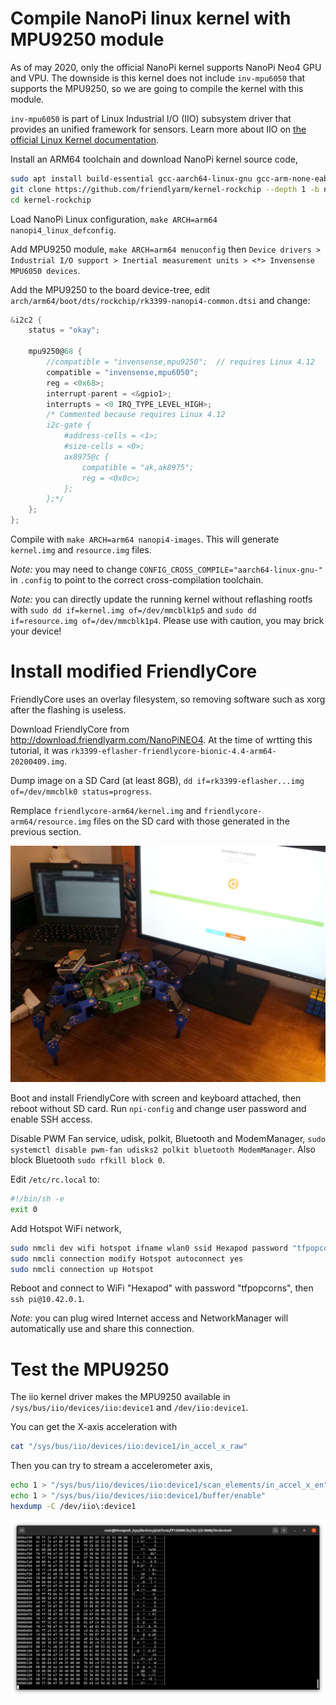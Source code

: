 # Compile NanoPi linux kernel with MPU9250 module

As of may 2020, only the official NanoPi kernel supports NanoPi Neo4 GPU and VPU.
The downside is this kernel does not include `inv-mpu6050` that supports the MPU9250,
so we are going to compile the kernel with this module.

`inv-mpu6050` is part of Linux Industrial I/O (IIO) subsystem driver
that provides an unified framework for sensors.
Learn more about IIO on [the official Linux Kernel documentation](https://www.kernel.org/doc/html/v4.14/driver-api/iio/index.html).

Install an ARM64 toolchain and download NanoPi kernel source code,
```bash
sudo apt install build-essential gcc-aarch64-linux-gnu gcc-arm-none-eabi
git clone https://github.com/friendlyarm/kernel-rockchip --depth 1 -b nanopi4-linux-v4.4.y
cd kernel-rockchip
```

Load NanoPi Linux configuration, `make ARCH=arm64 nanopi4_linux_defconfig`.

Add MPU9250 module, `make ARCH=arm64 menuconfig` then
`Device drivers > Industrial I/O support > Inertial measurement units > <*> Invensense MPU6050 devices`.

Add the MPU9250 to the board device-tree, edit `arch/arm64/boot/dts/rockchip/rk3399-nanopi4-common.dtsi`
and change:
```C
&i2c2 {
	status = "okay";

	mpu9250@68 {
		//compatible = "invensense,mpu9250";  // requires Linux 4.12
		compatible = "invensense,mpu6050";
		reg = <0x68>;
		interrupt-parent = <&gpio1>;
		interrupts = <0 IRQ_TYPE_LEVEL_HIGH>;
		/* Commented because requires Linux 4.12
		i2c-gate {
			#address-cells = <1>;
			#size-cells = <0>;
			ax8975@c {
				compatible = "ak,ak8975";
				reg = <0x0c>;
			};
		};*/
	};
};
```

Compile with `make ARCH=arm64 nanopi4-images`.
This will generate `kernel.img` and `resource.img` files.

*Note:* you may need to change `CONFIG_CROSS_COMPILE="aarch64-linux-gnu-"` in `.config`
to point to the correct cross-compilation toolchain.

*Note:* you can directly update the running kernel without reflashing rootfs with
`sudo dd if=kernel.img of=/dev/mmcblk1p5` and `sudo dd if=resource.img of=/dev/mmcblk1p4`.
Please use with caution, you may brick your device!

# Install modified FriendlyCore

FriendlyCore uses an overlay filesystem, so removing software such as xorg after the flashing is useless.

Download FriendlyCore from <http://download.friendlyarm.com/NanoPiNEO4>.
At the time of wrtting this tutorial, it was `rk3399-eflasher-friendlycore-bionic-4.4-arm64-20200409.img`.

Dump image on a SD Card (at least 8GB), `dd if=rk3399-eflasher...img of=/dev/mmcblk0 status=progress`.

Remplace `friendlycore-arm64/kernel.img` and `friendlycore-arm64/resource.img` files on the SD card
with those generated in the previous section.

![Flashing process](img/flashing_nanopi.jpg)

Boot and install FriendlyCore with screen and keyboard attached, then reboot without SD card.
Run `npi-config` and change user password and enable SSH access.

Disable PWM Fan service, udisk, polkit, Bluetooth and ModemManager,
`sudo systemctl disable pwm-fan udisks2 polkit bluetooth ModemManager`.
Also block Bluetooth `sudo rfkill block 0`.

Edit `/etc/rc.local` to:
```bash
#!/bin/sh -e
exit 0
```

Add Hotspot WiFi network,
```bash
sudo nmcli dev wifi hotspot ifname wlan0 ssid Hexapod password "tfpopcorns"
sudo nmcli connection modify Hotspot autoconnect yes
sudo nmcli connection up Hotspot
```

Reboot and connect to WiFi "Hexapod" with password "tfpopcorns",
then `ssh pi@10.42.0.1`.

*Note:* you can plug wired Internet access
and NetworkManager will automatically use and share this connection.

# Test the MPU9250

The iio kernel driver makes the MPU9250 available in
`/sys/bus/iio/devices/iio:device1` and `/dev/iio:device1`.

You can get the X-axis acceleration with
```bash
cat "/sys/bus/iio/devices/iio:device1/in_accel_x_raw"
```

Then you can try to stream a accelerometer axis,

```bash
echo 1 > "/sys/bus/iio/devices/iio:device1/scan_elements/in_accel_x_en"
echo 1 > "/sys/bus/iio/devices/iio:device1/buffer/enable"
hexdump -C /dev/iio\:device1
```

![X accelerometer streaming](img/iio_stream_axis.png)

